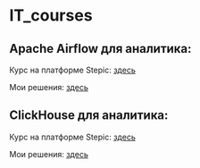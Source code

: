 # IT_courses

## Apache Airflow для аналитика: 

Курс на платформе Stepic: [здесь](https://stepik.org/course/99527/syllabus "здесь")


Мои решения: [здесь](https://github.com/Malakhova-Natalya/IT_courses/tree/main/Apache%20Airflow%20для%20аналитика "здесь")

## ClickHouse для аналитика: 

Курс на платформе Stepic: [здесь](https://stepik.org/course/100210/syllabus "здесь")


Мои решения: [здесь]( "здесь")
